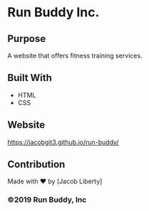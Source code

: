 # Run Buddy Inc.

## Purpose
A website that offers fitness training services.

## Built With
* HTML
* CSS

## Website
https://jacobgit3.github.io/run-buddy/

## Contribution
Made with ❤️ by [Jacob Liberty]

### ©️2019 Run Buddy, Inc 
